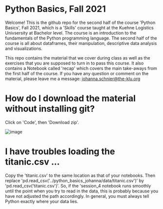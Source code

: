 # Python Basics, Fall 2021
 
Welcome! This is the github repo for the second half of the course 'Python Basics', Fall 2021, which is a 'Skills' course taught at the Kuehne Logistics Univsersity at Bachelor level. The course is an introduction to the fundamentals of the Python programming language. The second half of the course is all about dataframes, their manipulation, descriptive data analysis and visualizations.

This repo contains the material that we cover during class as well as the exercises that you are supposed to turn in to pass this course. It also contains a Notebook called 'recap' which covers the main take-aways from the first half of the course. If you have any question or comment on the material, please leave me a message: johanna.schnier@the-klu.org

# How do I download the material without installing git?

Click on 'Code', then 'Download zip'.

![image](https://user-images.githubusercontent.com/67644157/136022650-9d25f936-97e4-458d-a348-c11ffa634caa.png)

# I have troubles loading the titanic.csv ...

Copy the 'titanic.csv' to the same location as that of your notebooks. Then replace 'pd.read_csv('../python_basics_johanna/data/titanic.csv')' by 'pd.read_csv('titanic.csv')'. So, if the 'session_4 notebook runs smoothly until the point when you try to read in the data, this is probably because you have not adjusted the path accordingly. In general, you must always tell Python exactly where your data lies.


